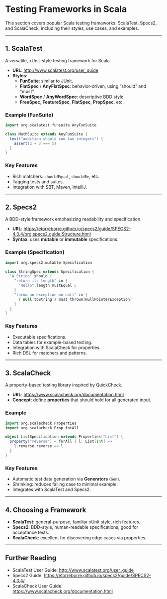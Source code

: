 # Testing Frameworks in Scala

This section covers popular Scala testing frameworks: ScalaTest, Specs2, and ScalaCheck, including their styles, use cases, and examples.

---

## 1. ScalaTest

A versatile, xUnit-style testing framework for Scala.

- **URL**: http://www.scalatest.org/user_guide
- **Styles**:  
  - **FunSuite**: similar to JUnit.  
  - **FlatSpec** / **AnyFlatSpec**: behavior-driven, using “should” and “must”.  
  - **WordSpec** / **AnyWordSpec**: descriptive BDD style.  
  - **FreeSpec**, **FeatureSpec**, **FlatSpec**, **PropSpec**, etc.

### Example (FunSuite)

```scala
import org.scalatest.funsuite.AnyFunSuite

class MathSuite extends AnyFunSuite {
  test("addition should sum two integers") {
    assert(2 + 3 === 5)
  }
}
```

### Key Features

- Rich matchers: `shouldEqual`, `shouldBe`, etc.  
- Tagging tests and suites.  
- Integration with SBT, Maven, IntelliJ.

---

## 2. Specs2

A BDD-style framework emphasizing readability and specification.

- **URL**: https://etorreborre.github.io/specs2/guide/SPECS2-4.3.4/org.specs2.guide.Structure.html
- **Syntax**: uses **mutable** or **immutable** specifications.

### Example (Specification)

```scala
import org.specs2.mutable.Specification

class StringSpec extends Specification {
  "A String" should {
    "return its length" in {
      "Hello".length mustEqual 5
    }
    "throw an exception on null" in {
      { null.toString } must throwA[NullPointerException]
    }
  }
}
```

### Key Features

- Executable specifications.  
- Data tables for example-based testing.  
- Integration with ScalaCheck for properties.  
- Rich DSL for matchers and patterns.

---

## 3. ScalaCheck

A property-based testing library inspired by QuickCheck.

- **URL**: https://www.scalacheck.org/documentation.html
- **Concept**: define **properties** that should hold for all generated input.

### Example

```scala
import org.scalacheck.Properties
import org.scalacheck.Prop.forAll

object ListSpecification extends Properties("List") {
  property("reverse") = forAll { l: List[Int] =>
    l.reverse.reverse == l
  }
}
```

### Key Features

- Automatic test data generation via **Generators** (`Gen`).  
- Shrinking: reduces failing case to minimal example.  
- Integrates with ScalaTest and Specs2.

---

## 4. Choosing a Framework

- **ScalaTest**: general-purpose, familiar xUnit style, rich features.  
- **Specs2**: BDD-style, human-readable specifications, good for acceptance tests.  
- **ScalaCheck**: excellent for discovering edge cases via properties.

---

## Further Reading

- ScalaTest User Guide: http://www.scalatest.org/user_guide  
- Specs2 Guide: https://etorreborre.github.io/specs2/guide/SPECS2-4.3.4/  
- ScalaCheck User Guide: https://www.scalacheck.org/documentation.html  
